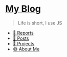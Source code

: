 # [My Blog](..)

> Life is short, I use JS

- [🔐 Reports](reports/)
- [🌈 Posts](posts.md)
- [🎯 Projects](projects/)
- [😅 About Me](aboutme.md)

